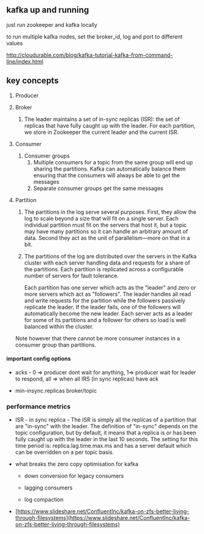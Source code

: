 ## kafka up and running

just run zookeeper and kafka locally

to run multiple kafka nodes, set the broker_id, log and port to different values

http://cloudurable.com/blog/kafka-tutorial-kafka-from-command-line/index.html

## key concepts

1. Producer

2. Broker
   
   1. The leader maintains a set of in-sync replicas (ISR): the set of replicas that have fully caught up with the leader. For each partition, we store in Zookeeper the current leader and the current ISR.

3. Consumer
   
   1. Consumer groups
      1. Multiple consumers for a topic from the same group will end up sharing the partitions. Kafka can automatically balance them ensuring that the consumers will always be able to get the messages
      2. Separate consumer groups get the same messages 

4. Partition
   
   1. The partitions in the log serve several purposes. First, they allow the log to scale beyond a size that will fit on a single server. Each individual partition must fit on the servers that host it, but a topic may have many partitions so it can handle an arbitrary amount of data. Second they act as the unit of parallelism—more on that in a bit.
   
   2. The partitions of the log are distributed over the servers in the Kafka cluster with each server handling data and requests for a share of the partitions. Each partition is replicated across a configurable number of servers for fault tolerance.
      
      Each partition has one server which acts as the "leader" and zero or more servers which act as "followers". The leader handles all read and write requests for the partition while the followers passively replicate the leader. If the leader fails, one of the followers will automatically become the new leader. Each server acts as a leader for some of its partitions and a follower for others so load is well balanced within the cluster.
   
   Note however that there cannot be more consumer instances in a consumer group than partitions.

#### important config options

- acks  - 0 => producer dont wait for anything, 1=> producer wait for leader to respond, all => when all IRS (in sync replicas) have ack

- min-insync.replicas broker/topic

### performance metrics

- ISR - in sync replica - The ISR is simply all the replicas of a partition that are "in-sync" with the leader. The definition of "in-sync" depends on the topic configuration, but by default, it means that a replica is or has been fully caught up with the leader in the last 10 seconds. The setting for this time period is: replica.lag.time.max.ms and has a server default which can be overridden on a per topic basis.

- what breaks the zero copy optimisation for kafka
  
  - down conversion for legacy consumers
  
  - lagging consumers
  
  - log compaction

- [https://www.slideshare.net/ConfluentInc/kafka-on-zfs-better-living-through-filesystems](https://www.slideshare.net/ConfluentInc/kafka-on-zfs-better-living-through-filesystems)
